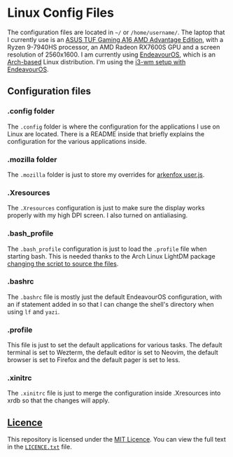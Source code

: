 # Linux Config Files

The configuration files are located in `~/` or `/home/username/`.
The laptop that I currently use is an
[ASUS TUF Gaming A16 AMD Advantage Edition](https://www.asus.com/laptops/for-gaming/tuf-gaming/asus-tuf-gaming-a16-advantage-edition-2023/),
with a Ryzen 9-7940HS processor, an AMD Radeon RX7600S GPU
and a screen resolution of 2560x1600.
I am currently using [EndeavourOS](https://endeavouros.com/),
which is an [Arch-based](https://archlinux.org/) Linux distribution.
I'm using the [i3-wm setup with EndeavourOS](https://discovery.endeavouros.com/window-tiling-managers/i3-wm/2021/03/).

## Configuration files

### .config folder

The `.config` folder is where the configuration
for the applications I use on Linux are located.
There is a README inside that briefly explains the configuration
for the various applications inside.

### .mozilla folder

The `.mozilla` folder is just to store my overrides for
[arkenfox user.js](https://github.com/arkenfox/user.js).

### .Xresources

The `.Xresources` configuration is just to make sure
the display works properly with my high DPI screen.
I also turned on antialiasing.

### .bash_profile

The `.bash_profile` configuration is just to
load the `.profile` file when starting bash.
This is needed thanks to the Arch Linux LightDM package
[changing the script to source the files](https://gitlab.archlinux.org/archlinux/packaging/packages/lightdm/-/commit/75c048cabfe9693749f5f363ab6257400d954ffa).

### .bashrc

The `.bashrc` file is mostly just the default EndeavourOS configuration,
with an if statement added in so that I can change the shell's directory
when using `lf` and `yazi`.

### .profile

This file is just to set the default applications for various tasks.
The default terminal is set to Wezterm,
the default editor is set to Neovim,
the default browser is set to Firefox and
the default pager is set to less.

### .xinitrc

The `.xinitrc` file is just to merge the configuration inside .Xresources
into xrdb so that the changes will apply.

## [Licence](LICENCE.txt)

This repository is licensed under the [MIT Licence](LICENCE.txt).
You can view the full text in the [`LICENCE.txt`](LICENCE.txt) file.
